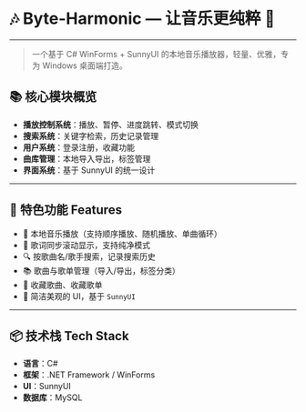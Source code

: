 

# 🎶 Byte-Harmonic — 让音乐更纯粹 🎵

------

> 一个基于 C# WinForms + SunnyUI 的本地音乐播放器，轻量、优雅，专为 Windows 桌面端打造。

## 📚 核心模块概览

- **播放控制系统**：播放、暂停、进度跳转、模式切换
- **搜索系统**：关键字检索，历史记录管理
- **用户系统**：登录注册，收藏功能
- **曲库管理**：本地导入导出，标签管理
- **界面系统**：基于 SunnyUI 的统一设计

------

## 🌟 特色功能 Features

- 🎵 本地音乐播放（支持顺序播放、随机播放、单曲循环）
- 📝 歌词同步滚动显示，支持纯净模式
- 🔍 按歌曲名/歌手搜索，记录搜索历史
- 📚 歌曲与歌单管理（导入/导出，标签分类）
- 💾 收藏歌曲、收藏歌单
- 🧩 简洁美观的 UI，基于 `SunnyUI`

------

## 📦 技术栈 Tech Stack

- **语言**：C#
- **框架**：.NET Framework / WinForms
- **UI**：SunnyUI
- **数据库**：MySQL
